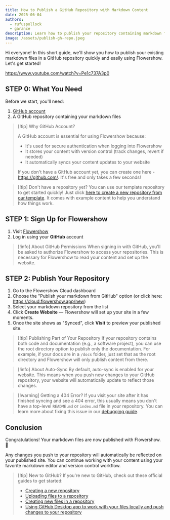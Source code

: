 ```yaml
---
title: How to Publish a GitHub Repository with Markdown Content
date: 2025-06-04
authors:
  - rufuspollock
  - garance
description: Learn how to publish your repository containing markdown files with Flowershow in 2 simple steps.
image: /assets/publish-gh-repo.jpeg
---
```


Hi everyone! In this short guide, we'll show you how to publish your existing markdown files in a GitHub repository quickly and easily using Flowershow. Let's get started!

https://www.youtube.com/watch?v=Pe1c737A3p0

## STEP 0: What You Need

Before we start, you'll need:
1. [GitHub account](https://github.com/)
2. A GitHub repository containing your markdown files

> [!tip] Why GitHub Account?
> 
> A GitHub account is essential for using Flowershow because:
> - It's used for secure authentication when logging into Flowershow
> - It stores your content with version control (track changes, revert if needed)
> - It automatically syncs your content updates to your website
> 
> If you don't have a GitHub account yet, you can create one here - https://github.com/. It's free and only takes a few seconds!


> [!tip] Don't have a repository yet?
> You can use our template repository to get started quickly! Just click [here to create a new repository from our template](https://github.com/new?template_owner=flowershow&template_name=flowershow-cloud-template). It comes with example content to help you understand how things work.

## STEP 1: Sign Up for Flowershow

1. Visit [Flowershow](https://cloud.flowershow.app/)
2. Log in using your **GitHub** account

> [!info] About GitHub Permissions
> When signing in with GitHub, you'll be asked to authorize Flowershow to access your repositories. This is necessary for Flowershow to read your content and set up the website.

## STEP 2: Publish Your Repository

1. Go to the Flowershow Cloud dashboard
2. Choose the "Publish your markdown from GitHub" option (or click here: https://cloud.flowershow.app/new)
3. Select your markdown repository from the list
4. Click **Create Website** — Flowershow will set up your site in a few moments.
5. Once the site shows as "Synced", click **Visit** to preview your published site.

> [!tip] Publishing Part of Your Repository
> If your repository contains both code and documentation (e.g., a software project), you can use the root directory option to publish only the documentation. For example, if your docs are in a `/docs` folder, just set that as the root directory and Flowershow will only publish content from there.

> [!info] About Auto-Sync
> By default, auto-sync is enabled for your website. This means when you push new changes to your GitHub repository, your website will automatically update to reflect those changes.

> [!warning] Getting a 404 Error?
> If you visit your site after it has finished syncing and see a 404 error, this usually means you don't have a top-level `README.md` or `index.md` file in your repository. You can learn more about fixing this issue in our [debugging guide](https://flowershow.app/blog/how-to-debug-404-pages).

## Conclusion

Congratulations! Your markdown files are now published with Flowershow. 💐

Any changes you push to your repository will automatically be reflected on your published site. You can continue working with your content using your favorite markdown editor and version control workflow.

> [!tip] New to GitHub?
> If you're new to GitHub, check out these official guides to get started:
> - [Creating a new repository](https://docs.github.com/en/repositories/creating-and-managing-repositories/quickstart-for-repositories)
> - [Uploading files to a repository](https://docs.github.com/en/repositories/working-with-files/managing-files/adding-files-to-a-repository)
> - [Creating new files in a repository](https://docs.github.com/en/repositories/working-with-files/managing-files/creating-new-files)
> - [Using GitHub Desktop app to work with your files locally and push changes to your repository](https://docs.github.com/en/desktop/overview/getting-started-with-github-desktop)

